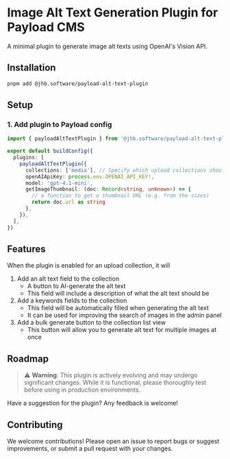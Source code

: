 # Image Alt Text Generation Plugin for Payload CMS

A minimal plugin to generate image alt texts using OpenAI's Vision API.

## Installation

```bash
pnpm add @jhb.software/payload-alt-text-plugin
```

## Setup

### 1. Add plugin to Payload config

```typescript
import { payloadAltTextPlugin } from '@jhb.software/payload-alt-text-plugin'

export default buildConfig({
  plugins: [
    payloadAltTextPlugin({
      collections: ['media'], // Specify which upload collections should have alt text fields
      openAIApiKey: process.env.OPENAI_API_KEY!,
      model: 'gpt-4.1-mini',
      getImageThumbnail: (doc: Record<string, unknown>) => {
        // a function to get a thumbnail URL (e.g. from the sizes)
        return doc.url as string
      },
    }),
  ],
})
```

## Features

When the plugin is enabled for an upload collection, it will

1. Add an alt text field to the collection
   - A button to AI-generate the alt text
   - This field will include a description of what the alt text should be
2. Add a keywords fields to the collection
   - This field will be automatically filled when generating the alt text 
   - It can be used for improving the search of images in the admin panel
2. Add a bulk generate button to the collection list view
   - This button will allow you to generate alt text for multiple images at once

## Roadmap

> ⚠️ **Warning**: This plugin is actively evolving and may undergo significant changes. While it is functional, please thoroughly test before using in production environments.

Have a suggestion for the plugin? Any feedback is welcome!

## Contributing

We welcome contributions! Please open an issue to report bugs or suggest improvements, or submit a pull request with your changes.
